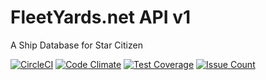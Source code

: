# FleetYards.net API v1

A Ship Database for Star Citizen

[![CircleCI](https://circleci.com/gh/fleetyards/app/tree/master.svg?style=svg)](https://circleci.com/gh/fleetyards/app/tree/master)
[![Code Climate](https://codeclimate.com/github/fleetyards/app/badges/gpa.svg)](https://codeclimate.com/github/fleetyards/app)
[![Test Coverage](https://codeclimate.com/github/fleetyards/app/badges/coverage.svg)](https://codeclimate.com/github/fleetyards/app/coverage)
[![Issue Count](https://codeclimate.com/github/fleetyards/app/badges/issue_count.svg)](https://codeclimate.com/github/fleetyards/app)

